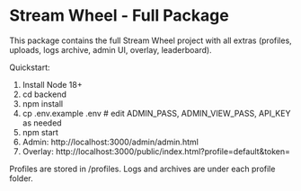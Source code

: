# Stream Wheel - Full Package

This package contains the full Stream Wheel project with all extras (profiles, uploads, logs archive, admin UI, overlay, leaderboard).

Quickstart:
1. Install Node 18+
2. cd backend
3. npm install
4. cp .env.example .env  # edit ADMIN_PASS, ADMIN_VIEW_PASS, API_KEY as needed
5. npm start
6. Admin: http://localhost:3000/admin/admin.html
7. Overlay: http://localhost:3000/public/index.html?profile=default&token=<token-from-config>

Profiles are stored in /profiles. Logs and archives are under each profile folder.
